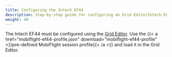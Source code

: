 ```yaml
---
title: Configuring the Intech EF44
description: Step-by-step guide for configuring an Grid EditorIntech EF44 for use in MobiFlight.
weight: 40
---
```


The Intech EF44 must be configured using the [Grid Editor](https://intech.studio/support-and-downloads#editor-software). Use the {{< a href="mobiflight-ef44-profile.json" download="mobiflight-ef44-profile" >}}pre-defined MobiFlight session profile{{< /a >}} and load it in the Grid Editor.
